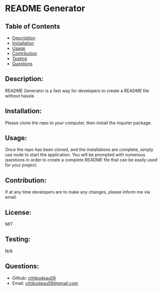 # README Generator

## Table of Contents
- [Description](#description)
- [Installation](#installation)
- [Usage](#usage)
- [Contribution](#contribution)
- [Testing](#testing)
- [Questions](#questions)

## Description:
README Generator is a fast way for developers to create a README file without hassle.

## Installation:
Please clone the repo to your computer, then install the inquirer package.

## Usage:
Once the repo has been cloned, and the installations are complete, simply use node to start the application. You will be prompted with numerous questions in order to create a complete README file that can be easily used for your project.

## Contribution:
If at any time developers are to make any changes, please inform me via email.

## License:
MIT

## Testing:
N/A

## Questions:
- Github: [cthibodeau09](https;//github.com/cthibodeau09)
- Email: [cthibodeau09@gmail.com](mailto:user@example.com) 
